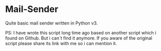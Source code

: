 # Mail-Sender
Quite basic mail sender written in Python v3.

PS: I have wrote this script long time ago based on another script which i found on Github. But i can`t find it anymore. If you aware of the original script please share its link with me so i can mention it.
